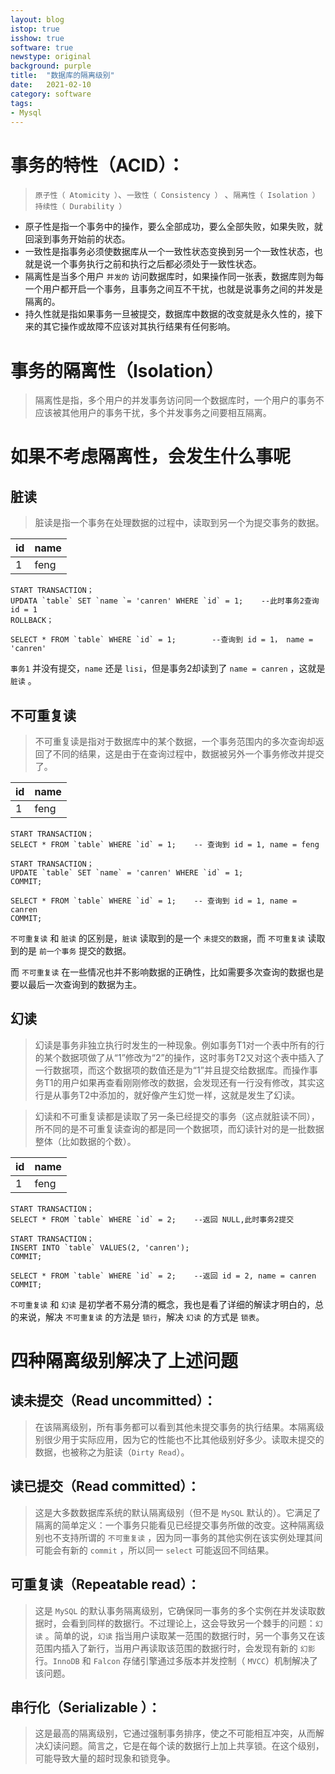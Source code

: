 ```yaml
---
layout: blog
istop: true
isshow: true
software: true
newstype: original
background: purple
title:  "数据库的隔离级别"
date:   2021-02-10
category: software
tags:
- Mysql
---
```


# 事务的特性（ACID）：

> `原子性（ Atomicity ）`、`一致性（ Consistency ）` 、`隔离性（ Isolation ）` `持续性（ Durability ）`  

* 原子性是指一个事务中的操作，要么全部成功，要么全部失败，如果失败，就回滚到事务开始前的状态。  
* 一致性是指事务必须使数据库从一个一致性状态变换到另一个一致性状态，也就是说一个事务执行之前和执行之后都必须处于一致性状态。
* 隔离性是当多个用户 `并发的` 访问数据库时，如果操作同一张表，数据库则为每一个用户都开启一个事务，且事务之间互不干扰，也就是说事务之间的并发是隔离的。  
* 持久性就是指如果事务一旦被提交，数据库中数据的改变就是永久性的，接下来的其它操作或故障不应该对其执行结果有任何影响。

# 事务的隔离性（Isolation）
>隔离性是指，多个用户的并发事务访问同一个数据库时，一个用户的事务不应该被其他用户的事务干扰，多个并发事务之间要相互隔离。  

# 如果不考虑隔离性，会发生什么事呢
## 脏读
> 脏读是指一个事务在处理数据的过程中，读取到另一个为提交事务的数据。

| id | name |
| :---- | :---- |
| 1 | feng |

```
START TRANSACTION；
UPDATA `table` SET `name `= 'canren' WHERE `id` = 1;    --此时事务2查询id = 1
ROLLBACK；
 
SELECT * FROM `table` WHERE `id` = 1;        --查询到 id = 1， name = 'canren'
```

`事务1` 并没有提交，`name` 还是 `lisi`，但是事务2却读到了 `name = canren` ，这就是 `脏读` 。

## 不可重复读
> 不可重复读是指对于数据库中的某个数据，一个事务范围内的多次查询却返回了不同的结果，这是由于在查询过程中，数据被另外一个事务修改并提交了。

| id | name |
| :---- | :---- |
| 1 | feng |

```
START TRANSACTION；
SELECT * FROM `table` WHERE `id` = 1;    -- 查询到 id = 1, name = feng

START TRANSACTION；
UPDATE `table` SET `name` = 'canren' WHERE `id` = 1;
COMMIT;

SELECT * FROM `table` WHERE `id` = 1;    -- 查询到 id = 1, name = canren
COMMIT;
```

`不可重复读` 和 `脏读` 的区别是，`脏读` 读取到的是一个 `未提交的数据`，而 `不可重复读` 读取到的是 `前一个事务` 提交的数据。   

而 `不可重复读` 在一些情况也并不影响数据的正确性，比如需要多次查询的数据也是要以最后一次查询到的数据为主。  

##  幻读
> 幻读是事务非独立执行时发生的一种现象。例如事务T1对一个表中所有的行的某个数据项做了从“1”修改为“2”的操作，这时事务T2又对这个表中插入了一行数据项，而这个数据项的数值还是为“1”并且提交给数据库。而操作事务T1的用户如果再查看刚刚修改的数据，会发现还有一行没有修改，其实这行是从事务T2中添加的，就好像产生幻觉一样，这就是发生了幻读。

> 幻读和不可重复读都是读取了另一条已经提交的事务（这点就脏读不同），所不同的是不可重复读查询的都是同一个数据项，而幻读针对的是一批数据整体（比如数据的个数）。

| id | name |
| :---- | :---- |
| 1 | feng |

```
START TRANSACTION；
SELECT * FROM `table` WHERE `id` = 2;    --返回 NULL,此时事务2提交

START TRANSACTION；
INSERT INTO `table` VALUES(2, 'canren');
COMMIT;

SELECT * FROM `table` WHERE `id` = 2;    --返回 id = 2, name = canren
COMMIT;

```
`不可重复读` 和 `幻读` 是初学者不易分清的概念，我也是看了详细的解读才明白的，总的来说，解决 `不可重复读` 的方法是 `锁行`，解决 `幻读` 的方式是 `锁表`。

# 四种隔离级别解决了上述问题
## 读未提交（Read uncommitted）：

> 在该隔离级别，所有事务都可以看到其他未提交事务的执行结果。本隔离级别很少用于实际应用，因为它的性能也不比其他级别好多少。读取未提交的数据，也被称之为脏读（`Dirty Read`）。

## 读已提交（Read committed）：

> 这是大多数数据库系统的默认隔离级别（但不是 `MySQL` 默认的）。它满足了隔离的简单定义：一个事务只能看见已经提交事务所做的改变。这种隔离级别也不支持所谓的 `不可重复读` ，因为同一事务的其他实例在该实例处理其间可能会有新的 `commit` ，所以同一 `select` 可能返回不同结果。


## 可重复读（Repeatable read）：

> 这是 `MySQL` 的默认事务隔离级别，它确保同一事务的多个实例在并发读取数据时，会看到同样的数据行。不过理论上，这会导致另一个棘手的问题：`幻读` 。简单的说，`幻读` 指当用户读取某一范围的数据行时，另一个事务又在该范围内插入了新行，当用户再读取该范围的数据行时，会发现有新的 `幻影` 行。`InnoDB` 和 `Falcon` 存储引擎通过多版本并发控制（ `MVCC`）机制解决了该问题。

## 串行化（Serializable ）：

> 这是最高的隔离级别，它通过强制事务排序，使之不可能相互冲突，从而解决幻读问题。简言之，它是在每个读的数据行上加上共享锁。在这个级别，可能导致大量的超时现象和锁竞争。